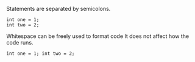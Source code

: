Statements are separated by semicolons.

    int one = 1;
    int two = 2;

Whitespace can be freely used to format code
It does not affect how the code runs.

    int one = 1; int two = 2;
